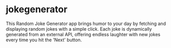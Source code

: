# jokegenerator
This Random Joke Generator app brings humor to your day by fetching and displaying random jokes with a simple click. Each joke is dynamically generated from an external API, offering endless laughter with new jokes every time you hit the 'Next' button.
